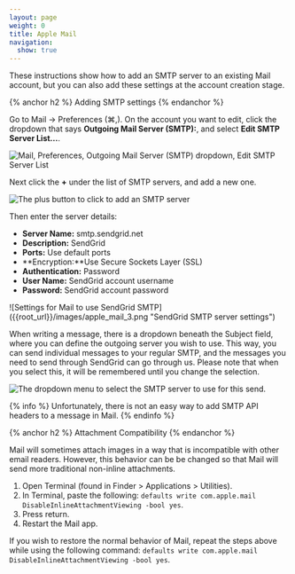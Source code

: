 ```yaml
---
layout: page
weight: 0
title: Apple Mail
navigation:
  show: true
---
```


These instructions show how to add an SMTP server to an existing Mail account, but you can also add these settings at the account creation stage.

{% anchor h2 %}
Adding SMTP settings 
{% endanchor %}

Go to Mail -\> Preferences (⌘,). On the account you want to edit, click the dropdown that says **Outgoing Mail Server (SMTP):**, and select **Edit SMTP Server List...**.

![Mail, Preferences, Outgoing Mail Server (SMTP) dropdown, Edit SMTP Server List]({{root_url}}/images/apple_mail_1.png "Edit SMTP Server List")

Next click the **+** under the list of SMTP servers, and add a new one.

![The plus button to click to add an SMTP server]({{root_url}}/images/apple_mail_2.png "Add SMTP Server")

Then enter the server details:

-   **Server Name:** smtp.sendgrid.net
-   **Description:** SendGrid
-   **Ports:** Use default ports
-   **Encryption:**Use Secure Sockets Layer (SSL)
-   **Authentication:** Password
-   **User Name:** SendGrid account username
-   **Password:** SendGrid account password

</p>
![Settings for Mail to use SendGrid SMTP]({{root_url}}/images/apple_mail_3.png "SendGrid SMTP server settings")

When writing a message, there is a dropdown beneath the Subject field, where you can define the outgoing server you wish to use. This way, you can send individual messages to your regular SMTP, and the messages you need to send through SendGrid can go through us. Please note that when you select this, it will be remembered until you change the selection.

![The dropdown menu to select the SMTP server to use for this send.]({{root_url}}/images/apple_mail_4.png "SMTP server dropdown")

{% info %}
Unfortunately, there is not an easy way to add SMTP API headers to a message in Mail. 
{% endinfo %}

{% anchor h2 %}
Attachment Compatibility
{% endanchor %}

Mail will sometimes attach images in a way that is incompatible with other email readers.  However, this behavior can be be changed so that Mail will send more traditional non-inline attachments.

1. Open Terminal (found in Finder > Applications > Utilities).
1. In Terminal, paste the following: ```defaults write com.apple.mail DisableInlineAttachmentViewing -bool yes```.
1. Press return.
1. Restart the Mail app.

If you wish to restore the normal behavior of Mail, repeat the steps above while using the following command: ```defaults write com.apple.mail DisableInlineAttachmentViewing -bool yes```.
